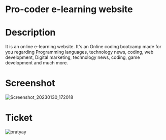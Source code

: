 # Pro-coder e-learning website

# Description
It is an online e-learning website. It's an Online coding bootcamp made for you regarding Programming languages, technology news, coding, web development, Digital marketing, technology news, coding, game development and much more.

# Screenshot 
![Screenshot_20230130_172018](https://user-images.githubusercontent.com/81563083/215469347-cb3e0ee6-f1f6-42a3-9259-95e5c69e29ee.png)


# Ticket
![pratyay](https://user-images.githubusercontent.com/81563083/215469374-7eac4bc7-bb7c-4fca-8457-43a2d641d171.png)
